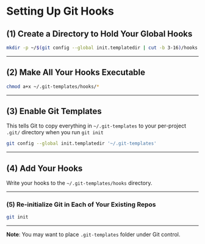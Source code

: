# Setting Up Git Hooks

## (1) Create a Directory to Hold Your Global Hooks
```bash
mkdir -p ~/$(git config --global init.templatedir | cut -b 3-16)/hooks
```

---

## (2) Make All Your Hooks Executable
```bash
chmod a+x ~/.git-templates/hooks/*
```

---

## (3) Enable Git Templates
This tells Git to copy everything in `~/.git-templates` to your per-project `.git/` directory when you run `git init`

```bash
git config --global init.templatedir '~/.git-templates'
```

---

## (4) Add Your Hooks
Write your hooks to the `~/.git-templates/hooks` directory.

---

### (5) Re-initialize Git in Each of Your Existing Repos
```bash
git init
```

---

**Note**: You may want to place `.git-templates` folder under Git control.
